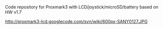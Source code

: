 Code repository for Proxmark3 with LCD/joystick/microSD/battery based on HW v1.7

http://proxmark3-lcd.googlecode.com/svn/wiki/600px-SANY0127.JPG